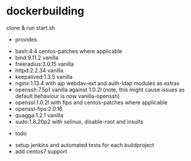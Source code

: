 # dockerbuilding

clone & run start.sh

* provides
- bash:4.4 centos-patches where applicable
- bind:9.11.2 vanilla
- freeradius:3.0.15 vanilla
- httpd:2.2.34 vanilla
- keepalived:1.3.5 vanilla
- nginx:1.13.4 with ajp webdav-ext and auth-ldap modules as extras
- openssh:7.5p1 vanilla against 1.0.2l  (note, this might cause issues as default behaviour is now vanilla-openssh)
- openssl:1.0.2l with fips and centos-patches where applicable
- openssl-fips:2.0.16
- quagga:1.2.1 vanilla
- sudo:1.8.20p2 with selinux, disable-root and insults

* todo
- setup jenkins and automated tests for each buildproject
- add centos7 support
